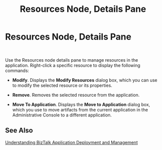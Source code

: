 ﻿---
title: Resources Node, Details Pane
TOCTitle: Resources Node, Details Pane
ms:assetid: 5513ea8d-4095-4b44-8226-05c67e0bfc01
ms:mtpsurl: https://msdn.microsoft.com/library/Aa560213(v=BTS.80)
ms:contentKeyID: 51528108
ms.date: 08/30/2017
mtps_version: v=BTS.80
f1_keywords:
- bts10.admin.resultsobject.resource
---

# Resources Node, Details Pane

 

Use the Resources node details pane to manage resources in the application. Right-click a specific resource to display the following commands:

  - **Modify**. Displays the **Modify Resources** dialog box, which you can use to modify the selected resource or its properties.

  - **Remove**. Removes the selected resource from the application.

  - **Move To Application**. Displays the **Move to Application** dialog box, which you use to move artifacts from the current application in the Administrative Console to a different application.

## See Also

[Understanding BizTalk Application Deployment and Management](https://msdn.microsoft.com/library/aa560022\(v=bts.80\))


